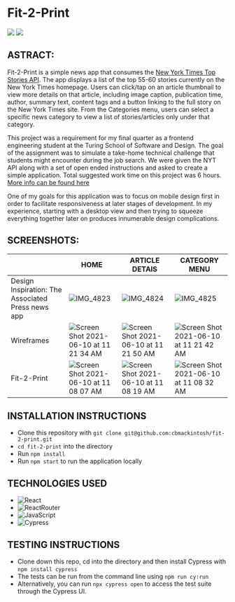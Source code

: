 # Fit-2-Print

<img src="https://img.shields.io/badge/LinkedIn-cameron--mackintosh-informational?style=for-the-badge&labelColor=black&logo=linkedin&logoColor=0077b5&&color=0FBBD6"/>
<img src="https://img.shields.io/badge/Github-cbmackintosh-informational?style=for-the-badge&labelColor=black&logo=github&color=8B0BD5"/>

## ASTRACT:

Fit-2-Print is a simple news app that consumes the [New York Times Top Stories API](https://developer.nytimes.com/docs/top-stories-product/1/overview). The app displays a list of the top 55-60 stories currently on the New York Times homepage. Users can click/tap on an article thumbnail to view more details on that article, including image caption, publication time, author, summary text, content tags and a button linking to the full story on the New York Times site. From the Categories menu, users can select a specific news category to view a list of stories/articles only under that category.

This project was a requirement for my final quarter as a frontend engineering student at the Turing School of Software and Design. The goal of the assignment was to simulate a take-home technical challenge that students might encounter during the job search. We were given the NYT API along with a set of open ended instructions and asked to create a simple application. Total suggested work time on this project was 6 hours. <a href="https://github.com/turingschool-examples/mod4-tech-challenges/blob/main/take-homes/fe-take-home.md">More info can be found here</a>

One of my goals for this application was to focus on mobile design first in order to facilitate responsiveness at later stages of development. In my experience, starting with a desktop view and then trying to squeeze everything together later on produces innumerable design complications.

## SCREENSHOTS:

|                     | HOME          | ARTICLE DETAIS | CATEGORY MENU |
| ------------------  | ------------- | -------------- | ------------- | 
| Design Inspiration: The Associated Press news app  | ![IMG_4823](https://user-images.githubusercontent.com/72054706/121571551-69cf9080-c9e0-11eb-9719-cd5498121842.PNG) | ![IMG_4824](https://user-images.githubusercontent.com/72054706/121571679-8f5c9a00-c9e0-11eb-8442-4ca3e9a08a14.PNG)  | ![IMG_4825](https://user-images.githubusercontent.com/72054706/121571738-9e434c80-c9e0-11eb-94a3-5a3615b273fe.PNG)       |
| Wireframes          | ![Screen Shot 2021-06-10 at 11 21 34 AM](https://user-images.githubusercontent.com/72054706/121571957-e6626f00-c9e0-11eb-90f3-69e29a7da1de.png)  | ![Screen Shot 2021-06-10 at 11 21 50 AM](https://user-images.githubusercontent.com/72054706/121571996-f0846d80-c9e0-11eb-8585-8526431d7ed1.png)  | ![Screen Shot 2021-06-10 at 11 21 42 AM](https://user-images.githubusercontent.com/72054706/121572038-f9753f00-c9e0-11eb-8852-167b35c58f9c.png)       |
| Fit-2-Print         | ![Screen Shot 2021-06-10 at 11 08 07 AM](https://user-images.githubusercontent.com/72054706/121572120-0db93c00-c9e1-11eb-8e4c-a7dde8182a40.png) | ![Screen Shot 2021-06-10 at 11 08 19 AM](https://user-images.githubusercontent.com/72054706/121572149-17db3a80-c9e1-11eb-880d-7236977db282.png)  | ![Screen Shot 2021-06-10 at 11 08 32 AM](https://user-images.githubusercontent.com/72054706/121572211-26295680-c9e1-11eb-87fc-7dcd7c245c9f.png) |

## INSTALLATION INSTRUCTIONS

* Clone this repository with `git clone git@github.com:cbmackintosh/fit-2-print.git`
* `cd fit-2-print` into the directory
* Run `npm install`
* Run `npm start` to run the application locally

## TECHNOLOGIES USED

* ![React](https://camo.githubusercontent.com/4e4a3b5c3e9c00501ec866e2f2466c5a6032f838aca5f2cf3b14450e39e8a2f0/68747470733a2f2f696d672e736869656c64732e696f2f62616467652f72656163742532302d2532333230323332612e7376673f267374796c653d666f722d7468652d6261646765266c6f676f3d7265616374266c6f676f436f6c6f723d253233363144414642)
* ![ReactRouter](https://camo.githubusercontent.com/4f9d20f3a284d2f6634282f61f82a62e99ee9906537dc9859decfdc9efbb51ec/68747470733a2f2f696d672e736869656c64732e696f2f62616467652f52656163745f526f757465722d4341343234353f7374796c653d666f722d7468652d6261646765266c6f676f3d72656163742d726f75746572266c6f676f436f6c6f723d7768697465)
* ![JavaScript](https://img.shields.io/badge/javascript%20-%23323330.svg?&style=for-the-badge&logo=javascript&logoColor=%23F7DF1E)
* ![Cypress](https://img.shields.io/badge/cypress-04C38E.svg?&style=for-the-badge&logo=cypress&logoColor=white)

## TESTING INSTRUCTIONS

* Clone down this repo, cd into the directory and then install Cypress with `npm install cypress`
* The tests can be run from the command line using `npm run cy:run`
* Alternatively, you can run `npx cypress open` to access the test suite through the Cypress UI.
